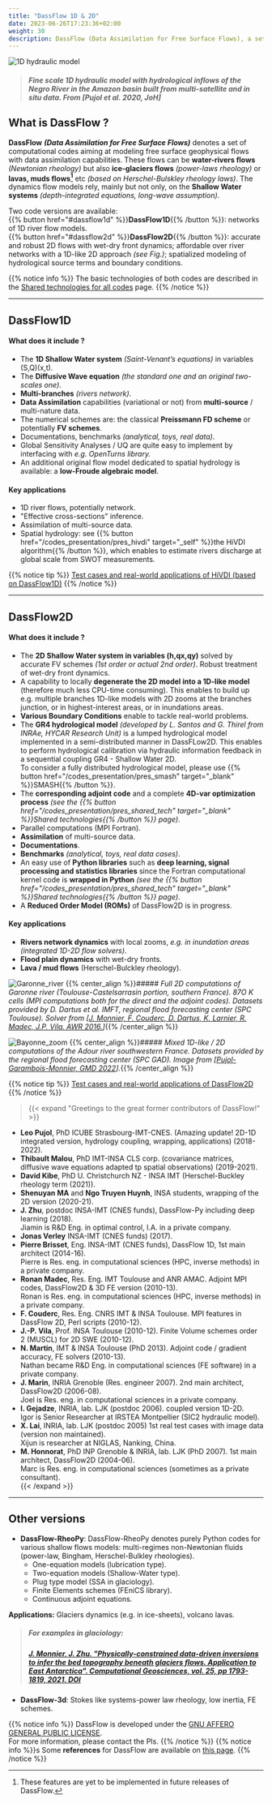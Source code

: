 ```yaml
---
title: "DassFlow 1D & 2D"
date: 2023-06-26T17:23:36+02:00
weight: 30
description: DassFlow (Data Assimilation for Free Surface Flows), a set of computational codes aiming at modeling free surface geophysical flows with data assimilation capabilities.
---
```


![1D hydraulic model](/images/1D_hydraulic_model.png)
> ##### Fine scale 1D hydraulic model with hydrological inflows of the Negro River in the Amazon basin built from multi-satellite and in situ data. From [Pujol et al. 2020, JoH]

## What is DassFlow ?

**DassFlow** ***(Data Assimilation for Free Surface Flows)*** denotes a set of computational codes aiming at modeling free surface geophysical flows with data assimilation capabilities. These flows can be **water-rivers flows** *(Newtonian rheology)* but also **ice-glaciers flows** *(power-laws rheology)* or **lavas, muds flows[^1]** etc *(based on Herschel-Bulskley rheology laws)*. 
The dynamics flow models rely, mainly but not only, on the **Shallow Water systems** *(depth-integrated equations, long-wave assumption)*.   

[^1]: These features are yet to be implemented in future releases of DassFlow.

Two code versions are available:  
{{% button href="#dassflow1d" %}}**DassFlow1D**{{% /button %}}: networks of 1D river flow models.  
{{% button href="#dassflow2d" %}}**DassFlow2D**{{% /button %}}: accurate and robust 2D flows with wet-dry front dynamics; affordable over river networks with a 1D-like 2D approach *(see Fig.)*; spatialized modeling of hydrological source terms and boundary conditions.  

{{% notice info %}}
The basic technologies of both codes are described in the [Shared technologies for all codes](/codes_presentation/pres_shared_tech) page.
{{% /notice %}}

---


## DassFlow1D
#### What does it include ?
- The **1D Shallow Water system** *(Saint-Venant’s equations)* in variables (S,Q)(x,t).
- The **Diffusive Wave equation** *(the standard one and an original two-scales one)*.
- **Multi-branches** *(rivers network)*.
- **Data Assimilation** capabilities (variational or not) from **multi-source** / multi-nature data.
- The numerical schemes are: the classical **Preissmann FD scheme** or potentially **FV schemes**.
- Documentations, benchmarks *(analytical, toys, real data)*. 
- Global Sensitivity Analyses / UQ are quite easy to implement by interfacing with *e.g. OpenTurns library.*
- An additional original flow model dedicated to spatial hydrology is available: a **low-Froude algebraic model**.  

#### Key applications
- 1D river flows, potentially network.
- "Effective cross-sections" inference.
- Assimilation of multi-source data.
- Spatial hydrology: see {{% button href="/codes_presentation/pres_hivdi" target="_self" %}}the HiVDI algorithm{{% /button %}}, which enables to estimate rivers discharge at global scale from SWOT measurements.

{{% notice tip %}}
[Test cases and real-world applications of HiVDI (based on DassFlow1D)](/examples/ex_hivdi_dassflow1d)
{{% /notice %}}


---


## DassFlow2D
#### What does it include ?
- The **2D Shallow Water system in variables (h,qx,qy)** solved by accurate FV schemes *(1st order or actual 2nd order)*. Robust treatment of wet-dry front dynamics.
- A capability to locally **degenerate the 2D model into a 1D-like model** (therefore much less CPU-time consuming).
This enables to build up e.g. multiple branches 1D-like models with 2D zooms at the branches junction, or in highest-interest areas, or in inundations areas.  
- **Various Boundary Conditions** enable to tackle real-world problems.
- The **GR4 hydrological model** *(developed by L. Santos and G. Thirel from INRAe, HYCAR Research Unit)* is a lumped hydrological model implemented in a semi-distributed manner in DassFLow2D.
This enables to perform hydrological calibration via hydraulic information feedback in a sequential coupling GR4 - Shallow Water 2D.  
To consider a fully distributed hydrological model, please use {{% button href="/codes_presentation/pres_smash" target="_blank" %}}SMASH{{% /button %}}.  
- The **corresponding adjoint code** and a complete **4D-var optimization process** *(see the {{% button href="/codes_presentation/pres_shared_tech" target="_blank" %}}Shared technologies{{% /button %}} page)*. 
- Parallel computations (MPI Fortran).
- **Assimilation** of multi-source data.
- **Documentations**.
- **Benchmarks** *(analytical, toys, real data cases)*. 
- An easy use of **Python libraries** such as **deep learning, signal processing and statistics libraries** since the Fortran computational kernel code is **wrapped in Python** *(see the {{% button href="/codes_presentation/pres_shared_tech" target="_blank" %}}Shared technologies{{% /button %}} page)*.
- A **Reduced Order Model (ROMs)** of DassFlow2D is in progress.

#### Key applications
- **Rivers network dynamics** with local zooms, *e.g. in inundation areas (integrated 1D-2D flow solvers)*.  
- **Flood plain dynamics** with wet-dry fronts.  
- **Lava / mud flows** (Herschel-Bulckley rheology).  

![Garonne_river](/images/df2d_garonne_river.png?width=50pc)
{{% center_align %}}##### *Full 2D computations of Garonne river (Toulouse-Castelsarrasin portion, southern France). 87O K cells (MPI computations both for the direct and the adjoint codes). Datasets provided by D. Dartus et al. IMFT, regional flood forecasting center (SPC Toulouse). Solver from [[J. Monnier, F. Couderc, D. Dartus, K. Larnier, R. Madec, J.P. Vila. AWR 2016.](https://www.sciencedirect.com/science/article/pii/S0309170816302214?via%3Dihub)]*{{% /center_align %}}

![Bayonne_zoom](/images/df2d_bayonne.png?width=25pc)
{{% center_align %}}##### *Mixed 1D-like / 2D computations of the Adour river southwestern France. Datasets provided by the regional flood forecasting center (SPC GAD). Image from [[Pujol-Garambois-Monnier, GMD 2022](https://gmd.copernicus.org/articles/15/6085/2022/)].*{{% /center_align %}}

{{% notice tip %}}
[Test cases and real-world applications of DassFlow2D](/examples/ex_dassflow2d)
{{% /notice %}}  


> {{< expand "Greetings to the great former contributors of DassFlow!" >}}

- <strong>Leo Pujol</strong>, PhD ICUBE Strasbourg-IMT-CNES. (Amazing update! 2D-1D integrated version, hydrology coupling, wrapping, applications) (2018-2022).<br>
- <strong>Thibault Malou</strong>, PhD IMT-INSA CLS corp. (covariance matrices, diffusive wave equations adapted tp spatial observations) (2019-2021).<br>
- <strong>David Kibe</strong>, PhD U. Christchurch NZ - INSA IMT (Herschel-Buckley rheology term (2021)).<br>
- <strong>Shenuyan MA</strong> and <strong>Ngo Truyen Huynh</strong>, INSA students, wrapping of the 2D version (2020-21).<br>
- <strong>J. Zhu</strong>, postdoc INSA-IMT (CNES funds), DassFlow-Py including deep learning (2018).<br>
Jiamin is R&D Eng. in optimal control, I.A. in a private company.<br>
- <strong>Jonas Verley</strong> INSA-IMT (CNES funds) (2017).<br>
- <strong>Pierre Brisset</strong>, Eng. INSA-IMT (CNES funds), DassFlow 1D, 1st main architect (2014-16).<br>
Pierre is Res. eng. in computational sciences (HPC, inverse methods) in a private company.<br>
- <strong>Ronan Madec</strong>, Res. Eng. IMT Toulouse and ANR AMAC. Adjoint MPI codes, DassFlow2D & 3D FE version (2010-13).<br>
Ronan is Res. eng. in computational sciences (HPC, inverse methods) in a private company.<br>
- <strong>F. Couderc</strong>, Res. Eng. CNRS IMT & INSA Toulouse. MPI features in DassFlow 2D, Perl scripts (2010-12).<br>
- <strong>J.-P. Vila</strong>, Prof. INSA Toulouse (2010-12). Finite Volume schemes order 2 (MUSCL) for 2D SWE (2010-12).<br>
- <strong>N. Martin</strong>, IMT & INSA Toulouse (PhD 2013). Adjoint code / gradient accuracy, FE solvers (2010-13).<br>
Nathan became R&D Eng. in computational sciences (FE software) in a private company.<br>
- <strong>J. Marin</strong>, INRIA Grenoble (Res. engineer 2007). 2nd main architect, DassFlow2D (2006-08).<br>
Joel is Res. eng. in computational sciences in a private company.<br>
- <strong>I. Gejadze</strong>, INRIA, lab. LJK (postdoc 2006). coupled version 1D-2D.<br>
Igor is Senior Researcher at IRSTEA Montpellier (SIC2 hydraulic model).<br>
- <strong>X. Lai</strong>, INRIA, lab. LJK (postdoc 2005) 1st real test cases with image data (version non maintained).<br>
Xijun is researcher at NIGLAS, Nanking, China.<br>
- <strong>M. Honnorat</strong>, PhD INP Grenoble & INRIA, lab. LJK (PhD 2007). 1st main architect, DassFlow2D (2004-06).<br>
Marc is Res. eng. in computational sciences (sometimes as a private consultant).<br>
{{< /expand >}}

---


## Other versions

- **DassFlow-RheoPy**: DassFlow-RheoPy denotes purely Python codes for various shallow flows models: multi-regimes non-Newtonian fluids (power-law, Bingham, Herschel-Bulkley rheologies).  
    - One-equation models (lubrication type).
    - Two-equation models (Shallow-Water type).
    - Plug type model (SSA in glaciology).  
    - Finite Elements schemes (FEniCS library).
    - Continuous adjoint equations.

**Applications:** Glaciers dynamics (e.g. in ice-sheets), volcano lavas.

> ##### *For examples in glaciology:*
> ##### *[J. Monnier, J. Zhu. "Physically-constrained data-driven inversions to infer the bed topography beneath glaciers flows. Application to East Antarctica". Computational Geosciences, vol. 25, pp 1793-1819, 2021. DOI](https://link.springer.com/article/10.1007/s10596-021-10070-1)*


- **DassFlow-3d**: Stokes like systems-power law rheology, low inertia, FE schemes.

{{% notice info %}}
DassFlow is developed under the [GNU AFFERO GENERAL PUBLIC LICENSE](https://github.com/teamdigitale/licenses/blob/master/AGPL-3.0-or-later).  
For more information, please contact the PIs.
{{% /notice %}}
{{% notice info %}}s
Some **references** for DassFlow are available on [this page](/shortcuts/references).
{{% /notice %}}
